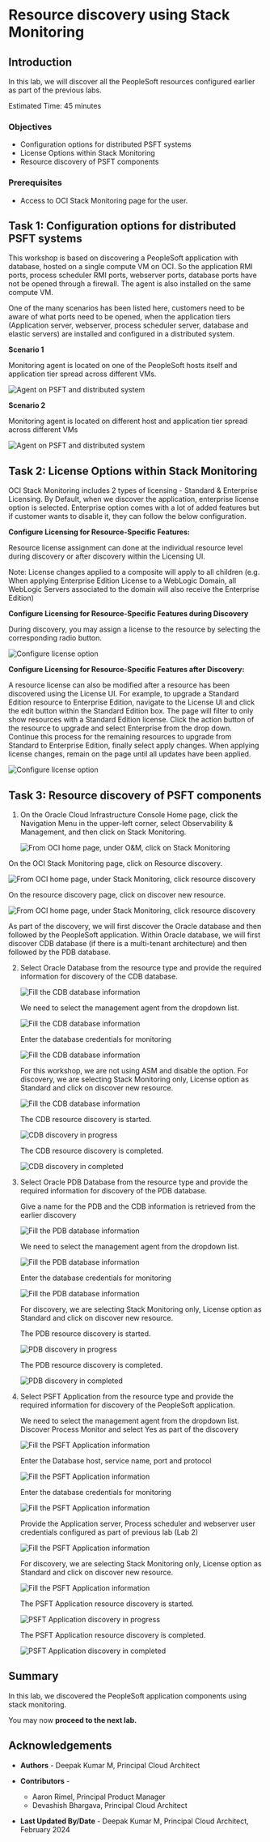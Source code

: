 # Resource discovery using Stack Monitoring

## Introduction

In this lab, we will discover all the PeopleSoft resources configured earlier as part of the previous labs.

Estimated Time: 45 minutes


### Objectives

* Configuration options for distributed PSFT systems
* License Options within Stack Monitoring
* Resource discovery of PSFT components



### Prerequisites

*  Access to OCI Stack Monitoring page for the user.


## Task 1: Configuration options for distributed PSFT systems

 This workshop is based on discovering a PeopleSoft application with database, hosted on a single compute VM on OCI. So the application RMI ports, process scheduler RMI ports, webserver ports, database ports have not be opened through a firewall. The agent is also installed on the same compute VM.

 One of the many scenarios has been listed here, customers need to be aware of what ports need to be opened, when the application tiers (Application server, webserver, process scheduler server, database and elastic servers) are installed and configured in a distributed system.



 **Scenario 1**

 Monitoring agent is located on one of the PeopleSoft hosts itself and application tier spread across different VMs.
   
   ![Agent on PSFT and distributed system](./images/agent-psft1.png " ") 


 **Scenario 2**

 Monitoring agent is located on different host and application tier spread across different VMs

   ![Agent on PSFT and distributed system](./images/agent-psft2.png " ") 



## Task 2: License Options within Stack Monitoring

 OCI Stack Monitoring includes 2 types of licensing - Standard & Enterprise Licensing.
  By Default, when we discover the application, enterprise license option is selected. Enterprise option comes with a lot of added features but if customer wants to disable it, they can follow the below configuration.

 **Configure Licensing for Resource-Specific Features:**

 Resource license assignment can done at the individual resource level during discovery or after discovery within the Licensing UI.

 Note: License changes applied to a composite will apply to all children (e.g. When applying Enterprise Edition License to a WebLogic Domain, all WebLogic Servers associated to the domain will also receive the Enterprise Edition)

 **Configure Licensing for Resource-Specific Features during Discovery**

 During discovery, you may assign a license to the resource by selecting the corresponding radio button.

   ![Configure license option](./images/stack-license.png " ") 


 **Configure Licensing for Resource-Specific Features after Discovery:**

 A resource license can also be modified after a resource has been discovered using the License UI. For example, to upgrade a Standard Edition resource to Enterprise Edition, navigate to the License UI and click the edit button within the Standard Edition box. The page will filter to only show resources with a Standard Edition license. Click the action button of the resource to upgrade and select Enterprise from the drop down. Continue this process for the remaining resources to upgrade from Standard to Enterprise Edition, finally select apply changes. When applying license changes, remain on the page until all updates have been applied.


   ![Configure license option](./images/stack-license1.png " ") 


## Task 3: Resource discovery of PSFT components

1. On the Oracle Cloud Infrastructure Console Home page, click the Navigation Menu in the upper-left corner, select Observability & Management, and then click on Stack Monitoring.

   ![From OCI home page, under O&M, click on Stack Monitoring](./images/oci-stack-monitor.png " ")

 On the OCI Stack Monitoring page, click on Resource discovery.

   ![From OCI home page, under Stack Monitoring, click resource discovery](./images/oci-stack-resource.png " ")

 On the resource discovery page, click on discover new resource.

   ![From OCI home page, under Stack Monitoring, click resource discovery](./images/oci-stack-resource-new.png " ")

 As part of the discovery, we will first discover the Oracle database and then followed by the PeopleSoft application. Within Oracle database, we will first discover CDB database (if there is a multi-tenant architecture) and then followed by the PDB database.

2. Select Oracle Database from the resource type and provide the required information for discovery of the CDB database.


   ![Fill the CDB database information](./images/cdb-discovery.png " ")

   We need to select the management agent from the dropdown list.

   ![Fill the CDB database information](./images/cdb-discovery1.png " ")

   Enter the database credentials for monitoring

   ![Fill the CDB database information](./images/cdb-discovery2.png " ")

   For this workshop, we are not using ASM and disable the option. For discovery, we are selecting Stack Monitoring only, License option as Standard and click on discover new resource.

   ![Fill the CDB database information](./images/cdb-discovery3.png " ")


    The CDB resource discovery is started.

   ![CDB discovery in progress](./images/cdb-discovery4.png " ")

    The CDB resource discovery is completed.

   ![CDB discovery in completed](./images/cdb-discovery5.png " ")


3. Select Oracle PDB Database from the resource type and provide the required information for discovery of the PDB database.

   Give a name for the PDB and the CDB information is retrieved from the earlier discovery
   
   ![Fill the PDB database information](./images/pdb-discovery.png " ")

   We need to select the management agent from the dropdown list.

   ![Fill the PDB database information](./images/pdb-discovery1.png " ")

   Enter the database credentials for monitoring

   ![Fill the PDB database information](./images/pdb-discovery2.png " ")

   For discovery, we are selecting Stack Monitoring only, License option as Standard and click on discover new resource.

    The PDB resource discovery is started.

   ![PDB discovery in progress](./images/pdb-discovery3.png " ")

    The PDB resource discovery is completed.

   ![PDB discovery in completed](./images/pdb-discovery4.png " ")


4. Select PSFT Application from the resource type and provide the required information for discovery of the PeopleSoft application.

   We need to select the management agent from the dropdown list. Discover Process Monitor and select Yes as part of the discovery

   ![Fill the PSFT Application information](./images/app-discovery.png " ")

   Enter the Database host, service name, port and protocol
   
   ![Fill the PSFT Application information](./images/app-discovery1.png " ")

   Enter the database credentials for monitoring

   ![Fill the PSFT Application information](./images/app-discovery2.png " ")


   Provide the Application server, Process scheduler and webserver user credentials configured as part of previous lab (Lab 2)

   ![Fill the PSFT Application information](./images/app-discovery3.png " ")
   
   For discovery, we are selecting Stack Monitoring only, License option as Standard and click on discover new resource.

   ![Fill the PSFT Application information](./images/app-discovery4.png " ")

    The PSFT Application resource discovery is started.

   ![PSFT Application discovery in progress](./images/app-discovery5.png " ")

    The PSFT Application resource discovery is completed.

   ![PSFT Application discovery in completed](./images/app-discovery6.png " ")


## Summary

In this lab, we discovered the PeopleSoft application components using stack monitoring.

You may now **proceed to the next lab.**


## Acknowledgements

* **Authors** - Deepak Kumar M, Principal Cloud Architect
* **Contributors** -

    * Aaron Rimel, Principal Product Manager
    * Devashish Bhargava, Principal Cloud Architect
* **Last Updated By/Date** - Deepak Kumar M, Principal Cloud Architect, February 2024

